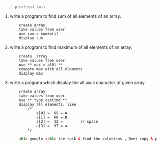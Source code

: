 
> ` practical task `

1.	write a program to find sum of all elements of an array.

	```
		create array
		take values from user
		use sum = sum+a[i]
		display sum
	```
2.	write a program to find maximum of all elements of an array.
	```
		create	array
		take values from user
		use ** max = a[0] **
		compare max with all elements
		display max 
	```
3. write a program which display the all ascii character of given array.
	```
		create array
		take values from user
		use ** type casting ** 
		display all elements. like 
			/*
				a[0] =  65 = A
				a[1] =  66 = B
				a[2] =  32 =        // space
				a[3] =  97 = a
			*/
	
	```

	```html
		<h1> google </h1> the task & find the solutions , Dont copy & paste the code see the logic behind the code.
	```
